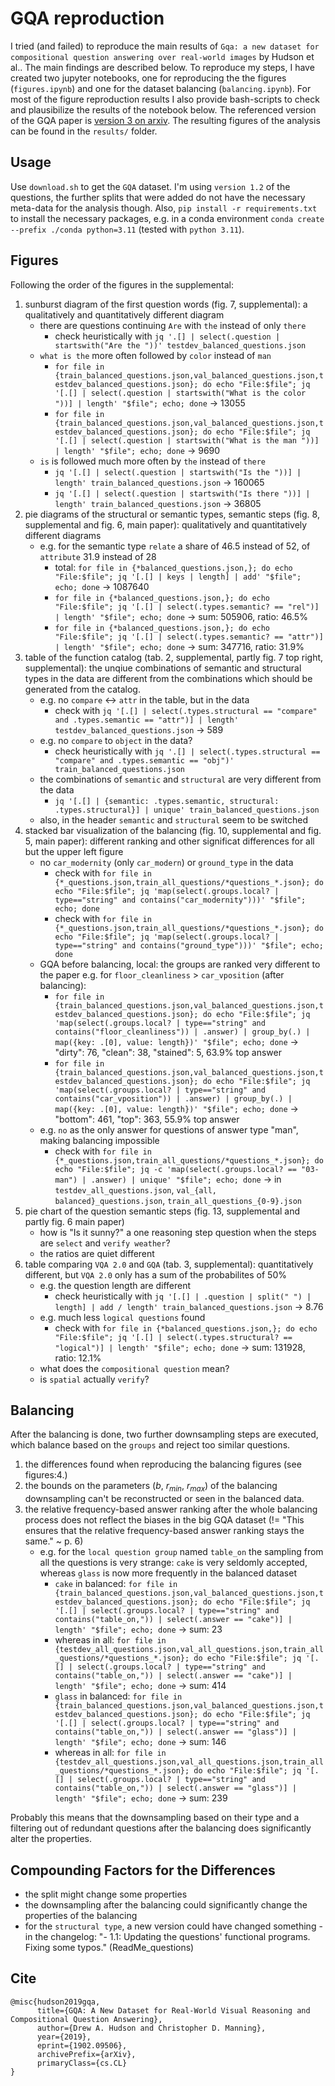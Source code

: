 # GQA reproduction

I tried (and failed) to reproduce the main results of `Gqa: a new dataset for compositional question answering over real-world images` by Hudson et al.. The main findings are described below.
To reproduce my steps, I have created two jupyter notebooks, one for reproducing the the figures (`figures.ipynb`) and one for the dataset balancing (`balancing.ipynb`). For most of the figure reproduction results I also provide bash-scripts to check and plausibilize the results of the notebook below.
The referenced version of the GQA paper is [version 3 on arxiv](https://arxiv.org/abs/1902.09506).
The resulting figures of the analysis can be found in the `results/` folder.

## Usage

Use `download.sh` to get the `GQA` dataset. I'm using `version 1.2` of the questions, the further splits that were added do not have the necessary meta-data for the analysis though.
Also, `pip install -r requirements.txt` to install the necessary packages, e.g. in a conda environment `conda create --prefix ./conda python=3.11` (tested with `python 3.11`).

## Figures

Following the order of the figures in the supplemental:

1. sunburst diagram of the first question words (fig. 7, supplemental): a qualitatively and quantitatively different diagram
    * there are questions continuing `Are` with `the` instead of only `there`
        * check heuristically with `jq '.[] | select(.question | startswith("Are the "))' testdev_balanced_questions.json`
    * `what is the` more often followed by `color` instead of `man`
        * `for file in {train_balanced_questions.json,val_balanced_questions.json,testdev_balanced_questions.json}; do echo "File:$file"; jq '[.[] | select(.question | startswith("What is the color "))] | length' "$file"; echo; done` -> $13055$
        * `for file in {train_balanced_questions.json,val_balanced_questions.json,testdev_balanced_questions.json}; do echo "File:$file"; jq '[.[] | select(.question | startswith("What is the man "))] | length' "$file"; echo; done` -> $9690$
    * `is` is followed much more often by `the` instead of `there`
        * `jq '[.[] | select(.question | startswith("Is the "))] | length' train_balanced_questions.json` -> $160065$
        * `jq '[.[] | select(.question | startswith("Is there "))] | length' train_balanced_questions.json` -> $36805$
2. pie diagrams of the structural or semantic types, semantic steps (fig. 8, supplemental and fig. 6, main paper): qualitatively and quantitatively different diagrams
    * e.g. for the semantic type `relate` a share of $46.5%$ instead of $52%$, of `attribute` $31.9%$ instead of $28%$
        * total: `for file in {*balanced_questions.json,}; do echo "File:$file"; jq '[.[] | keys | length] | add' "$file"; echo; done` -> $1087640$
        * `for file in {*balanced_questions.json,}; do echo "File:$file"; jq '[.[] | select(.types.semantic? == "rel")] | length' "$file"; echo; done` -> sum: $505906$, ratio: $46.5\%$
        * `for file in {*balanced_questions.json,}; do echo "File:$file"; jq '[.[] | select(.types.semantic? == "attr")] | length' "$file"; echo; done` -> sum: $347716$, ratio: $31.9\%$
3. table of the function catalog (tab. 2, supplemental, partly fig. 7 top right, supplemental): the unqiue combinations of semantic and structural types in the data are different from the combinations which should be generated from the catalog.
    * e.g. no `compare` <-> `attr` in the table, but in the data
        * check with `jq '[.[] | select(.types.structural == "compare" and .types.semantic == "attr")] | length' testdev_balanced_questions.json` -> $589$
    * e.g. no `compare` to `object` in the data?
        * check heuristically with `jq '.[] | select(.types.structural == "compare" and .types.semantic == "obj")' train_balanced_questions.json`
    * the combinations of `semantic` and `structural` are very different from the data
        * `jq '[.[] | {semantic: .types.semantic, structural: .types.structural}] | unique' train_balanced_questions.json`
    * also, in the header `semantic` and `structural` seem to be switched
4. stacked bar visualization of the balancing (fig. 10, supplemental and fig. 5, main paper): different ranking and other significat differences for all but the upper left figure
    * no `car_modernity` (only `car_modern`) or `ground_type` in the data
        * check with `for file in {*_questions.json,train_all_questions/*questions_*.json}; do echo "File:$file"; jq 'map(select(.groups.local? | type=="string" and contains("car_modernity")))' "$file"; echo; done`
        * check with `for file in {*_questions.json,train_all_questions/*questions_*.json}; do echo "File:$file"; jq 'map(select(.groups.local? | type=="string" and contains("ground_type")))' "$file"; echo; done`
    * GQA before balancing, local: the groups are ranked very different to the paper e.g. for `floor_cleanliness` > `car_vposition` (after balancing):
        * `for file in {train_balanced_questions.json,val_balanced_questions.json,testdev_balanced_questions.json}; do echo "File:$file"; jq 'map(select(.groups.local? | type=="string" and contains("floor_cleanliness")) | .answer) | group_by(.) | map({key: .[0], value: length})' "$file"; echo; done` -> "dirty": $76$, "clean": $38$, "stained": $5$, $63.9 \%$ top answer
        * `for file in {train_balanced_questions.json,val_balanced_questions.json,testdev_balanced_questions.json}; do echo "File:$file"; jq 'map(select(.groups.local? | type=="string" and contains("car_vposition")) | .answer) | group_by(.) | map({key: .[0], value: length})' "$file"; echo; done` -> "bottom": $461$, "top": $363$, $55.9 \%$ top answer
    * e.g. `no` as the only answer for questions of answer type "man", making balancing impossible
        * check with `for file in {*_questions.json,train_all_questions/*questions_*.json}; do echo "File:$file"; jq -c 'map(select(.groups.local? == "03-man") | .answer) | unique' "$file"; echo; done` -> in `testdev_all_questions.json`, `val_{all, balanced}_questions.json`, `train_all_questions_{0-9}.json`
5. pie chart of the question semantic steps (fig. 13, supplemental and partly fig. 6 main paper)
    * how is "Is it sunny?" a one reasoning step question when the steps are `select` and `verify weather`?
    * the ratios are quiet different
6. table comparing `VQA 2.0` and `GQA` (tab. 3, supplemental): quantitatively different, but `VQA 2.0` only has a sum of the probabilites of $50 \%$
    * e.g. the question length are different
        * check heuristically with `jq '[.[] | .question | split(" ") | length] | add / length' train_balanced_questions.json` -> $8.76$
    * e.g. much less `logical questions` found
        * check with `for file in {*balanced_questions.json,}; do echo "File:$file"; jq '[.[] | select(.types.structural? == "logical")] | length' "$file"; echo; done` -> sum: $131928$, ratio: $12.1\%$
    * what does the `compositional question` mean?
    * is `spatial` actually `verify`?

## Balancing

After the balancing is done, two further downsampling steps are executed, which balance based on the `groups` and reject too similar questions.

1. the differences found when reproducing the balancing figures (see figures:4.)
2. the bounds on the parameters ($b$, $r_{min}$, $r_{max}$) of the balancing downsampling can't be reconstructed or seen in the balanced data.
3. the relative frequency-based answer ranking after the whole balancing process does not reflect the biases in the big GQA dataset (!= "This ensures that the relative frequency-based answer ranking stays the same." ~ p. 6)
    * e.g. for the `local question group` named `table_on` the sampling from all the questions is very strange: `cake` is very seldomly accepted, whereas `glass` is now more frequently in the balanced dataset
        * `cake` in balanced: `for file in {train_balanced_questions.json,val_balanced_questions.json,testdev_balanced_questions.json}; do echo "File:$file"; jq '[.[] | select(.groups.local? | type=="string" and contains("table_on,")) | select(.answer == "cake")] | length' "$file"; echo; done` -> sum: $23$
        * whereas in all: `for file in {testdev_all_questions.json,val_all_questions.json,train_all_questions/*questions_*.json}; do echo "File:$file"; jq '[.[] | select(.groups.local? | type=="string" and contains("table_on,")) | select(.answer == "cake")] | length' "$file"; echo; done` -> sum: $414$
        * `glass` in balanced: `for file in {train_balanced_questions.json,val_balanced_questions.json,testdev_balanced_questions.json}; do echo "File:$file"; jq '[.[] | select(.groups.local? | type=="string" and contains("table_on,")) | select(.answer == "glass")] | length' "$file"; echo; done` -> sum: $146$
        * whereas in all: `for file in {testdev_all_questions.json,val_all_questions.json,train_all_questions/*questions_*.json}; do echo "File:$file"; jq '[.[] | select(.groups.local? | type=="string" and contains("table_on,")) | select(.answer == "glass")] | length' "$file"; echo; done` -> sum: $239$

Probably this means that the downsampling based on their type and a filtering out of redundant questions after the balancing does significantly alter the properties.

## Compounding Factors for the Differences

* the split might change some properties
* the downsampling after the balancing could significantly change the properties of the balancing
* for the `structural type`, a new version could have changed something - in the changelog: "- 1.1: Updating the questions' functional programs. Fixing some typos." (ReadMe_questions)

## Cite

```
@misc{hudson2019gqa,
      title={GQA: A New Dataset for Real-World Visual Reasoning and Compositional Question Answering}, 
      author={Drew A. Hudson and Christopher D. Manning},
      year={2019},
      eprint={1902.09506},
      archivePrefix={arXiv},
      primaryClass={cs.CL}
}
```
